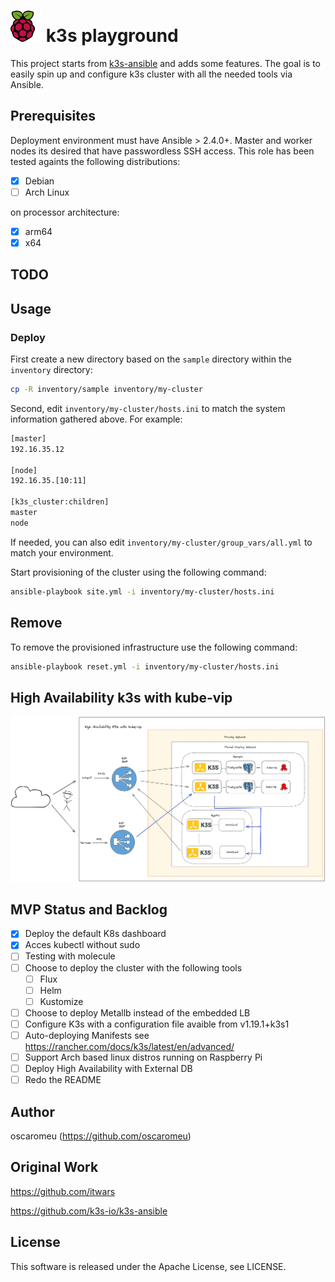 # ![Raspberry Pi](docs/img/logo_raspberry-pi.svg) k3s playground 


This project starts from [k3s-ansible](https://github.com/k3s-io/k3s-ansible) and adds some features. The goal is to easily spin up and configure k3s cluster with all the needed tools via Ansible. 

## Prerequisites 

Deployment environment must have Ansible > 2.4.0+. Master and worker nodes its desired that have passwordless SSH access. This role has been tested againts the following distributions:

- [X] Debian
- [ ] Arch Linux

on processor architecture:

- [X] arm64
- [X] x64

## TODO

## Usage

### Deploy

First create a new directory based on the `sample` directory within the `inventory` directory:

```bash
cp -R inventory/sample inventory/my-cluster
```

Second, edit `inventory/my-cluster/hosts.ini` to match the system information gathered above. For example:

```bash
[master]
192.16.35.12

[node]
192.16.35.[10:11]

[k3s_cluster:children]
master
node
```

If needed, you can also edit `inventory/my-cluster/group_vars/all.yml` to match your environment.

Start provisioning of the cluster using the following command:

```bash
ansible-playbook site.yml -i inventory/my-cluster/hosts.ini
```

## Remove

To remove the provisioned infrastructure use the following command:

```bash
ansible-playbook reset.yml -i inventory/my-cluster/hosts.ini
```

## High Availability k3s with kube-vip


![HA Cluster](docs/img/HA-cluster.png) 

## MVP Status and Backlog
- [X] Deploy the default K8s dashboard
- [X] Acces kubectl without sudo
- [ ] Testing with molecule
- [ ] Choose to deploy the cluster with the following tools
  - [ ] Flux
  - [ ] Helm
  - [ ] Kustomize
- [ ] Choose to deploy Metallb instead of the embedded LB 
- [ ] Configure K3s with a configuration file avaible from v1.19.1+k3s1
- [ ] Auto-deploying Manifests see https://rancher.com/docs/k3s/latest/en/advanced/
- [ ] Support Arch based linux distros running on Raspberry Pi
- [ ] Deploy High Availability with External DB
- [ ] Redo the README  

## Author

oscaromeu (https://github.com/oscaromeu)

## Original Work 

https://github.com/itwars

https://github.com/k3s-io/k3s-ansible

## License

This software is released under the Apache License, see LICENSE.

